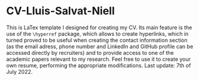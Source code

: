 # CV-Lluis-Salvat-Niell
This is LaTex template I designed for creating my CV. Its main feature is the use of the `\hyperref` package, which allows to create hyperlinks, which in turned proved to be useful when creating the contact information section (as the email adress, phone number and LinkedIn and GitHub profile can be accessed directly by recruiters) and to provide access to one of the academic papers relevant to my research. Feel free to use it to create your own resume, performing the appropriate modifications. Last update: 7th of July 2022.

